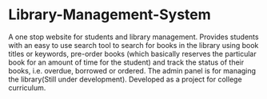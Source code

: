 # Library-Management-System
A one stop website for students and library management. 
Provides students with an easy to use search tool to search for books in the library using book titles or keywords, pre-order books (which basically reserves the particular book for an amount of time for the student) and track the status of their books, i.e. overdue, borrowed or ordered. 
The admin panel is for managing the library(Still under development). 
Developed as a project for college curriculum.
